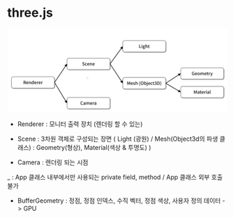 # three.js

<img src="https://github.com/heeyonhh/img/blob/main/three.png" />

- Renderer : 모니터 출력 장치 (렌더링 할 수 있는)

- Scene : 3차원 객체로 구성되는 장면 ( Light (광원) / Mesh(Object3d의 파생 클래스) : Geometry(형상), Material(색상 & 투명도) )

- Camera : 렌더링 되는 시점

_ : App 클래스 내부에서만 사용되는 private field, method / App 클래스 외부 호출 불가

- BufferGeometry : 정점, 정점 인덱스, 수직 벡터, 정점 색상, 사용자 정의 데이터 -> GPU
